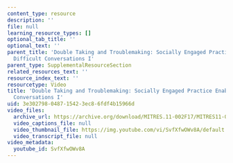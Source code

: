 ```yaml
---
content_type: resource
description: ''
file: null
learning_resource_types: []
optional_tab_title: ''
optional_text: ''
parent_title: 'Double Taking and Troublemaking: Socially Engaged Practice Enabling
  Difficult Conversations I'
parent_type: SupplementalResourceSection
related_resources_text: ''
resource_index_text: ''
resourcetype: Video
title: 'Double Taking and Troublemaking: Socially Engaged Practice Enabling Difficult
  Conversations I'
uid: 3e302798-0487-1542-3ec8-6fdf4b15966d
video_files:
  archive_url: https://archive.org/download/MITRES.11-002F17/MITRES11-002F17_Video_04_300k.mp4
  video_captions_file: null
  video_thumbnail_file: https://img.youtube.com/vi/SvfXfwOWv8A/default.jpg
  video_transcript_file: null
video_metadata:
  youtube_id: SvfXfwOWv8A
---
```

